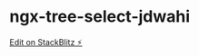 # ngx-tree-select-jdwahi

[Edit on StackBlitz ⚡️](https://stackblitz.com/edit/ngx-tree-select-jdwahi)